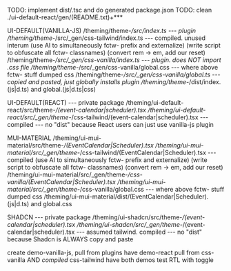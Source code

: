 
TODO: implement dist/.tsc and do generated package.json
TODO: clean ./ui-default-react/gen/(README.txt)+***


UI-DEFAULT(VANILLA-JS)
/theming/theme-*/src/index.ts --- plugin
/theming/theme-*/src/_gen/css-tailwind/index.ts --- compiled. unused interum
(use AI to simultaneously fctw- prefix and externalize)
(write script to obfuscate all fctw- classnames)
(convert rem -> em, add our reset)
/theming/theme-*/src/_gen/css-vanilla/index.ts --- plugin. does NOT import .css file
/theming/theme-*/src/_gen/css-vanilla/global.css --- where above fctw- stuff dumped css
/theming/theme-*/src/_gen/css-vanilla/global.ts --- copied and pasted, just globally installs plugin
/theming/theme-*/dist/index.(js|d.ts) and global.(js|d.ts|css)

UI-DEFAULT(REACT) --- private package
/theming/ui-default-react/src/theme-*/(event-calendar|scheduler).tsx
/theming/ui-default-react/src/_gen/theme-*/css-tailwind/(event-calendar|scheduler).tsx --- compiled
--- no "dist" because React users can just use vanilla-js plugin

MUI-MATERIAL
/theming/ui-mui-material/src/theme-*/(EventCalendar|Scheduler).tsx
/theming/ui-mui-material/src/_gen/theme-*/css-tailwind/(EventCalendar|Scheduler).tsx --- compiled
(use AI to simultaneously fctw- prefix and externalize)
(write script to obfuscate all fctw- classnames)
(convert rem -> em, add our reset)
/theming/ui-mui-material/src/_gen/theme-*/css-vanilla/(EventCalendar|Scheduler).tsx
/theming/ui-mui-material/src/_gen/theme-*/css-vanilla/global.css --- where above fctw- stuff dumped css
/theming/ui-mui-material/dist/(EventCalendar|Scheduler).(js|d.ts) and global.css

SHADCN --- private package
/theming/ui-shadcn/src/theme-*/(event-calendar|scheduler).tsx
/theming/ui-shadcn/src/_gen/theme-*/(event-calendar|scheduler).tsx --- assumed tailwind. compiled
--- no "dist" because Shadcn is ALWAYS copy and paste


create demo-vanilla-js, pull from plugins
have demo-react pull from css-vanilla AND *compiled* css-tailwind
have both demos test RTL with toggle
